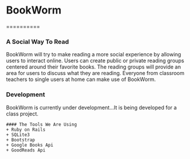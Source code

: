 # BookWorm 
==========

### A Social Way To Read  
BookWorm will try to make reading a more social experience by allowing users to 
interact online. Users can create public or private reading groups centered around
their favorite books. The reading groups will provide an area for users to discuss
what they are reading. Everyone from classroom teachers to single users at home can
make use of BookWorm.  

### Development  
BookWorm is currently under development...It is being developed for a class project.  

    #### The Tools We Are Using  
    + Ruby on Rails
    + SQLite3
    + Bootstrap
    + Google Books Api
    + GoodReads Api  



